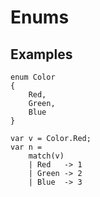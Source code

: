 # Enums

## Examples

    enum Color
    {
        Red,
        Green,
        Blue
    }

    var v = Color.Red;
    var n =
        match(v)
        | Red   -> 1
        | Green -> 2
        | Blue  -> 3